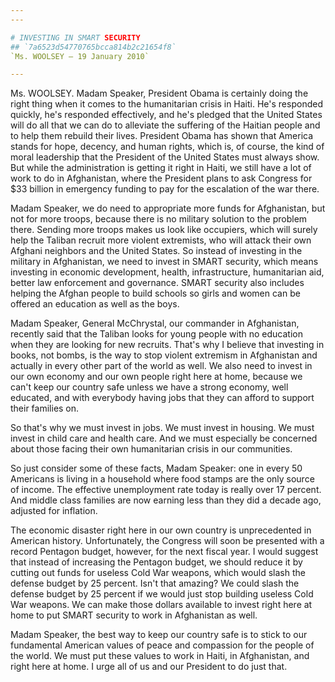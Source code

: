 ```yaml
---
---

# INVESTING IN SMART SECURITY
## `7a6523d54770765bcca814b2c21654f8`
`Ms. WOOLSEY — 19 January 2010`

---
```



Ms. WOOLSEY. Madam Speaker, President Obama is certainly doing the 
right thing when it comes to the humanitarian crisis in Haiti. He's 
responded quickly, he's responded effectively, and he's pledged that 
the United States will do all that we can do to alleviate the suffering 
of the Haitian people and to help them rebuild their lives. President 
Obama has shown that America stands for hope, decency, and human 
rights, which is, of course, the kind of moral leadership that the 
President of the United States must always show. But while the 
administration is getting it right in Haiti, we still have a lot of 
work to do in Afghanistan, where the President plans to ask Congress 
for $33 billion in emergency funding to pay for the escalation of the 
war there.

Madam Speaker, we do need to appropriate more funds for Afghanistan, 
but not for more troops, because there is no military solution to the 
problem there. Sending more troops makes us look like occupiers, which 
will surely help the Taliban recruit more violent extremists, who will 
attack their own Afghani neighbors and the United States. So instead of 
investing in the military in Afghanistan, we need to invest in SMART 
security, which means investing in economic development, health, 
infrastructure, humanitarian aid, better law enforcement and 
governance. SMART security also includes helping the Afghan people to 
build schools so girls and women can be offered an education as well as 
the boys.

Madam Speaker, General McChrystal, our commander in Afghanistan, 
recently said that the Taliban looks for young people with no education 
when they are looking for new recruits. That's why I believe that 
investing in books, not bombs, is the way to stop violent extremism in 
Afghanistan and actually in every other part of the world as well. We 
also need to invest in our own economy and our own people right here at 
home, because we can't keep our country safe unless we have a strong 
economy, well educated, and with everybody having jobs that they can 
afford to support their families on.

So that's why we must invest in jobs. We must invest in housing. We 
must invest in child care and health care. And we must especially be 
concerned about those facing their own humanitarian crisis in our 
communities.

So just consider some of these facts, Madam Speaker: one in every 50 
Americans is living in a household where food stamps are the only 
source of income. The effective unemployment rate today is really over 
17 percent. And middle class families are now earning less than they 
did a decade ago, adjusted for inflation.

The economic disaster right here in our own country is unprecedented 
in American history. Unfortunately, the Congress will soon be presented 
with a record Pentagon budget, however, for the next fiscal year. I 
would suggest that instead of increasing the Pentagon budget, we should 
reduce it by cutting out funds for useless Cold War weapons, which 
would slash the defense budget by 25 percent. Isn't that amazing? We 
could slash the defense budget by 25 percent if we would just stop 
building useless Cold War weapons. We can make those dollars available 
to invest right here at home to put SMART security to work in 
Afghanistan as well.

Madam Speaker, the best way to keep our country safe is to stick to 
our fundamental American values of peace and compassion for the people 
of the world. We must put these values to work in Haiti, in 
Afghanistan, and right here at home. I urge all of us and our President 
to do just that.
